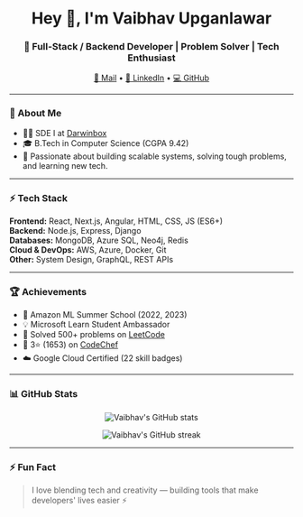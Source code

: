 <h1 align="center">Hey 👋, I'm Vaibhav Upganlawar</h1>
<h3 align="center">🚀 Full-Stack / Backend Developer | Problem Solver | Tech Enthusiast</h3>

<p align="center">
  <a href="mailto:ybhavupg@gmail.com">📧 Mail</a> •
  <a href="https://www.linkedin.com/in/ybhavu">💼 LinkedIn</a> •
  <a href="https://github.com/ybhavu">💻 GitHub</a>
</p>

---

### 🧠 About Me
- 🧑‍💻 SDE I at [Darwinbox](https://www.darwinbox.com/)  
- 🎓 B.Tech in Computer Science (CGPA 9.42)  
- 🧩 Passionate about building scalable systems, solving tough problems, and learning new tech.

---

### ⚡ Tech Stack
**Frontend:** React, Next.js, Angular, HTML, CSS, JS (ES6+)  
**Backend:** Node.js, Express, Django  
**Databases:** MongoDB, Azure SQL, Neo4j, Redis  
**Cloud & DevOps:** AWS, Azure, Docker, Git  
**Other:** System Design, GraphQL, REST APIs

---

### 🏆 Achievements
- 🎯 Amazon ML Summer School (2022, 2023)
- 💡 Microsoft Learn Student Ambassador
- 🧮 Solved 500+ problems on [LeetCode](https://leetcode.com/)
- 🥇 3⭐ (1653) on [CodeChef](https://www.codechef.com/users/)
- ☁️ Google Cloud Certified (22 skill badges)

---

### 📊 GitHub Stats
<p align="center">
  <img src="https://github-readme-stats.vercel.app/api?username=ybhavu&show_icons=true&theme=radical" alt="Vaibhav's GitHub stats" />
</p>

<p align="center">
  <img src="https://github-readme-streak-stats.herokuapp.com?user=ybhavu&theme=radical" alt="Vaibhav's GitHub streak" />
</p>

---

### ⚡ Fun Fact
> I love blending tech and creativity — building tools that make developers' lives easier ⚡

